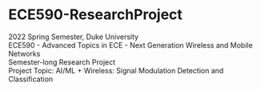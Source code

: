 # ECE590-ResearchProject
2022 Spring Semester, Duke University  
ECE590 - Advanced Topics in ECE - Next Generation Wireless and Mobile Networks  
Semester-long Research Project  
Project Topic: AI/ML + Wireless: Signal Modulation Detection and Classification  

